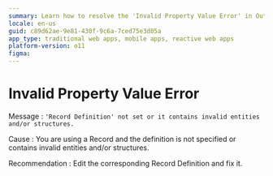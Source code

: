 ```yaml
---
summary: Learn how to resolve the 'Invalid Property Value Error' in OutSystems 11 (O11) by setting or correcting the Record Definition.
locale: en-us
guid: c89d62ae-9e81-430f-9c6a-7ced75e3d05a
app_type: traditional web apps, mobile apps, reactive web apps
platform-version: o11
figma:
---
```


# Invalid Property Value Error

Message
:   `'Record Definition' not set or it contains invalid entities and/or structures.`

Cause
:   You are using a Record and the definition is not specified or contains invalid entities and/or structures.

Recommendation
:   Edit the corresponding Record Definition and fix it.
